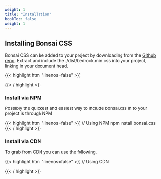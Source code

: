 ```yaml
---
weight: 1
title: "Installation"
bookToc: false
weight: 1
---
```


## Installing Bonsai CSS

Bonsai CSS can be added to your project by downloading from the [Github repo](https://github.com/bonsaicss/bonsai.css). Extract and include the ./dist/bedrock.min.css into your project, linking in your document head. 

{{< highlight html "linenos=false" >}}
<link href="bonsai.min.css" rel="stylesheet">
{{< / highlight >}}


### Install via NPM

Possibly the quickest and easiest way to include bonsai.css in to your project is through NPM

{{< highlight html "linenos=false" >}}
// Using NPM
npm install bonsai.css
{{< / highlight >}}


### Install via CDN

To grab from CDN you can use the following.

{{< highlight html "linenos=false" >}}
// Using CDN
<link href="https://unpkg.com/bonsai.css@latest/dist/bonsai.min.css" rel="stylesheet">
{{< / highlight >}}
